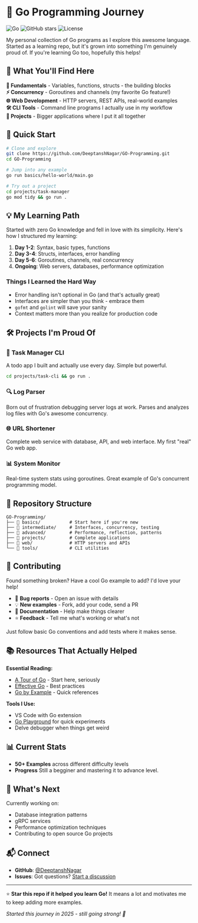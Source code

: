 # 🚀 Go Programming Journey

![Go](https://img.shields.io/badge/Go-00ADD8?style=flat-square&logo=go&logoColor=white)
![GitHub stars](https://img.shields.io/github/stars/DeeptanshNagar/GO-Programming?style=flat-square)
![License](https://img.shields.io/github/license/DeeptanshNagar/GO-Programming?style=flat-square)

My personal collection of Go programs as I explore this awesome language. Started as a learning repo, but it's grown into something I'm genuinely proud of. If you're learning Go too, hopefully this helps!

## 🎯 What You'll Find Here

**📘 Fundamentals** - Variables, functions, structs - the building blocks  
**⚡ Concurrency** - Goroutines and channels (my favorite Go feature!)  
**🌐 Web Development** - HTTP servers, REST APIs, real-world examples  
**🛠️ CLI Tools** - Command line programs I actually use in my workflow  
**🎨 Projects** - Bigger applications where I put it all together  

## 🚀 Quick Start

```bash
# Clone and explore
git clone https://github.com/DeeptanshNagar/GO-Programming.git
cd GO-Programming

# Jump into any example
go run basics/hello-world/main.go

# Try out a project
cd projects/task-manager
go mod tidy && go run .
```

## 💡 My Learning Path

Started with zero Go knowledge and fell in love with its simplicity. Here's how I structured my learning:

1. **Day 1-2**: Syntax, basic types, functions
2. **Day 3-4**: Structs, interfaces, error handling  
3. **Day 5-6**: Goroutines, channels, real concurrency
4. **Ongoing**: Web servers, databases, performance optimization

### Things I Learned the Hard Way
- Error handling isn't optional in Go (and that's actually great)
- Interfaces are simpler than you think - embrace them
- `gofmt` and `golint` will save your sanity
- Context matters more than you realize for production code

## 🛠️ Projects I'm Proud Of

### 📝 **Task Manager CLI**
A todo app I built and actually use every day. Simple but powerful.
```bash
cd projects/task-cli && go run .
```

### 🔍 **Log Parser**
Born out of frustration debugging server logs at work. Parses and analyzes log files with Go's awesome concurrency.

### 🌐 **URL Shortener**
Complete web service with database, API, and web interface. My first "real" Go web app.

### 📊 **System Monitor**
Real-time system stats using goroutines. Great example of Go's concurrent programming model.

## 📁 Repository Structure

```
GO-Programming/
├── 📂 basics/           # Start here if you're new
├── 📂 intermediate/     # Interfaces, concurrency, testing
├── 📂 advanced/         # Performance, reflection, patterns
├── 📂 projects/         # Complete applications
├── 📂 web/              # HTTP servers and APIs
└── 📂 tools/            # CLI utilities
```

## 🤝 Contributing

Found something broken? Have a cool Go example to add? I'd love your help!

- 🐛 **Bug reports** - Open an issue with details
- 💡 **New examples** - Fork, add your code, send a PR
- 📝 **Documentation** - Help make things clearer
- ⭐ **Feedback** - Tell me what's working or what's not

Just follow basic Go conventions and add tests where it makes sense.

## 📚 Resources That Actually Helped

**Essential Reading:**
- [A Tour of Go](https://tour.golang.org/) - Start here, seriously
- [Effective Go](https://golang.org/doc/effective_go.html) - Best practices
- [Go by Example](https://gobyexample.com/) - Quick references

**Tools I Use:**
- VS Code with Go extension
- [Go Playground](https://play.golang.org/) for quick experiments
- Delve debugger when things get weird

## 📊 Current Stats

- **50+ Examples** across different difficulty levels
- **Progress** Still a begginer and mastering it to advance level.

## 🎯 What's Next

Currently working on:
- Database integration patterns
- gRPC services  
- Performance optimization techniques
- Contributing to open source Go projects

## 📬 Connect

- **GitHub**: [@DeeptanshNagar](https://github.com/DeeptanshNagar)
- **Issues**: Got questions? [Start a discussion](https://github.com/DeeptanshNagar/GO-Programming/issues)

---

⭐ **Star this repo if it helped you learn Go!** It means a lot and motivates me to keep adding more examples.

*Started this journey in 2025 - still going strong! 🎉*
